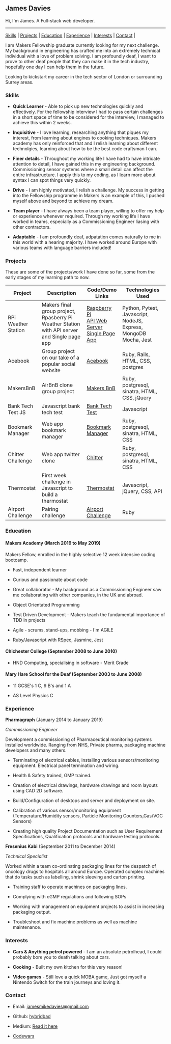 
## James Davies

Hi, I'm James. A Full-stack web developer.

***

[Skills](#skills) | [Projects](#projects) | [Education](#education) | [Experience](#experience) | [Interests](#interests) | [Contact](#contact) |

I am Makers Fellowship graduate currently looking for my next challenge. My background in engineering has crafted me into an extremely technical individual with a love of problem solving. I am profoundly deaf, I want to prove to other deaf people that they can make it in the tech industry, hopefully one day I can help them in the future.

Looking to kickstart my career in the tech sector of London or surrounding Surrey areas.

### <a name="skills">Skills</a>

- **Quick Learner** - Able to pick up new technologies quickly and effectively. For the fellowship interview I had to pass certain challenges in a short space of time to be considered for the interview, I managed to achieve this within 2 weeks.

- **Inquisitive** - I love learning, researching anything that piques my interest, from learning about engines to cooking techniques. Makers academy has only reinforced that and I relish learning about different technolgies, learning about how to be the best code craftsman I can.

- **Finer details** - Throughout my working life I have had to have intricate attention to detail, I have gained this in my engineering background. Commissioning sensor systems where a small detail can affect the entire infrastructure. I apply this to my coding, as I learn more about syntax I can spot things very quickly.

- **Drive** - I am highly motivated, I relish a challenge. My success in getting into the Fellowship programme in Makers is an example of this, I pushed myself above and beyond to achieve my dream.

- **Team player** - I have always been a team player, willing to offer my help or experience whenever required. Through my working life I have worked in teams, especially as a Commissioning Engineer liasing with other contractors.

- **Adaptable** - I am profoundly deaf, adpatation comes naturally to me in this world with a hearing majority. I have worked around Europe with various teams with language barriers included!

### <a name="projects">Projects</a>
  
These are some of the projects/work I have done so far, some from the early stages of my learning path to now.

 Project | Description | Code/Demo Links | Technologies Used
--- | --- | --- | --- 
RPi Weather Station | Makers final group project, Rpasberry Pi Weather Station with API server and Single page app | [Raspberry Pi](https://github.com/Hives/weather-station-rpi) <br> [API Web Server](https://github.com/riyadattani/weather_station_server)<br> [Single Page App](https://github.com/hybridbad/spa-weather-station-vanilla)   | Python, Pytest, Javascript, NodeJS, Express, MongoDB Mocha, Jest
Acebook | Group project on our take of a popular social website | [Acebook](https://github.com/hybridbad/acebook-business-logic) | Ruby, Rails, HTML, CSS, postgres
MakersBnB | AirBnB clone group project | [Makers BnB](https://github.com/hybridbad/makersbnb) | Ruby, postgresql, sinatra, HTML, CSS, jQuery
Bank Tech Test JS | Javascript bank tech test | [Bank Tech Test](https://github.com/hybridbad/bank-tech-test-js) | Javascript
Bookmark Manager| Web app bookmark manager | [Bookmark Manager](https://github.com/hybridbad/bookmark-manager) | Ruby, postgresql, sinatra, HTML, CSS
Chitter Challenge| Web app twitter clone | [Chitter](https://github.com/hybridbad/chitter-challenge) | Ruby, postgresql, sinatra, HTML, CSS
Thermostat | First week challenge in Javascript to build a thermostat | [Thermostat](https://github.com/hybridbad/thermostat) | Javascript, jQuery, CSS, API
Airport Challenge | Pairing challenge | [Airport Challenge](https://github.com/hybridbad/airport_challenge) | Ruby


### <a name="education">Education</a>

#### Makers Academy (March 2019 to May 2019)

Makers Fellow, enrolled in the highly selective 12 week intensive coding bootcamp.

- Fast, independent learner

- Curious and passionate about code

- Great collaborator - My background as a Commissioning Engineer saw me collaborating with other companies, in the UK and abroad.

- Object Orientated Programming 

- Test Driven Development - Makers teach the fundamental importance of TDD in projects

- Agile - scrums, stand-ups, mobbing - I'm AGILE

- Ruby/Javascript with RSpec, Jasmine, Jest


#### Chichester College (September 2008 to June 2010)

- HND Computing, specialising in software - Merit Grade

#### Mary Hare School for the Deaf (September 2003 to June 2008)

- 11 GCSE's 1 C, 9 B's and 1 A

- AS Level Physics C

### <a name="experience">Experience</a>

  

**Pharmagraph** (January 2014 to January 2019)

*Commissioning Engineer*

Development a commissioning of Pharmaceutical monitoring systems installed worldwide. Ranging from NHS, Private pharma, packaging machine developers and many others.

- Terminating of electrical cables, installing various sensors/monitoring equipment. Electrical panel termination and wiring.

- Health & Safety trained, GMP trained.

- Creation of electrical drawings, hardware drawings and room layouts using CAD 2D software.

- Build/Configuration of desktops and server and deployment on site.

- Calibration of various sensor/monitoring equipment (Temperature/Humidity sensors, Particle Monitoring Counters,Gas/VOC Sensors)

- Creating high quality Project Documentation such as User Requirement Specifications, Qualification protocols and hardware testing protocols.

  
**Fresenius Kabi** (September 2011 to December 2014)

*Technical Specialist*

Worked within a team co-ordinating packaging lines for the despatch of oncology drugs to hospitals all around Europe. Operated complex machines that do tasks such as labelling, shrink sleeving and carton printing.

- Training staff to operate machines on packaging lines.

- Complying with cGMP regulations and following SOPs

- Working with management on equipment projects to assist in increasing packaging output.

- Troubleshoot and fix machine problems as well as machine maintenance.

  

### <a name="interests">Interests</a>

- **Cars & Anything petrol powered** - I am an absolute petrolhead, I could probably bore you to death talking about cars.

- **Cooking** - Built my own kitchen for this very reason!

- **Video games** - Still love a quick MOBA game, Just got myself a Nintendo Switch for the train journeys and loving it.

### <a name="contact">Contact</a>

- Email: jamesmikedavies@gmail.com

- Github: [hybridbad](http://github.com/hybridbad)

- Medium: [Read it here](https://medium.com/@hybridbad90)

- [Codewars](https://www.codewars.com/users/hybridbad)
